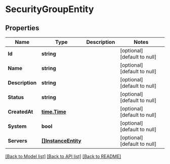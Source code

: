 # SecurityGroupEntity

## Properties
Name | Type | Description | Notes
------------ | ------------- | ------------- | -------------
**Id** | **string** |  | [optional] [default to null]
**Name** | **string** |  | [optional] [default to null]
**Description** | **string** |  | [optional] [default to null]
**Status** | **string** |  | [optional] [default to null]
**CreatedAt** | [**time.Time**](time.Time.md) |  | [optional] [default to null]
**System** | **bool** |  | [optional] [default to null]
**Servers** | [**[]InstanceEntity**](InstanceEntity.md) |  | [optional] [default to null]

[[Back to Model list]](../README.md#documentation-for-models) [[Back to API list]](../README.md#documentation-for-api-endpoints) [[Back to README]](../README.md)

